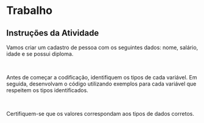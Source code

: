 # Trabalho

## Instruções da Atividade

Vamos criar um cadastro de pessoa com os seguintes dados: nome, salário, idade e se possui diploma.

<br>

Antes de começar a codificação, identifiquem os tipos de cada variável. Em seguida, desenvolvam o código utilizando exemplos para cada variável que respeitem os tipos identificados.

<br>

Certifiquem-se que os valores correspondam aos tipos de dados corretos.
